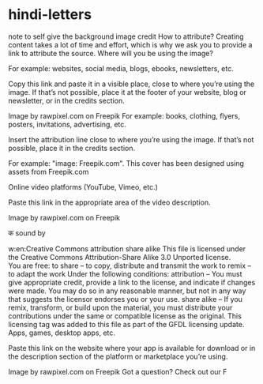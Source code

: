 # hindi-letters
 

note to self give the background image credit
How to attribute?
Creating content takes a lot of time and effort, which is why we ask you to provide a link to attribute the source. Where will you be using the image?

 
For example: websites, social media, blogs, ebooks, newsletters, etc.

Copy this link and paste it in a visible place, close to where you’re using the image. If that’s not possible, place it at the footer of your website, blog or newsletter, or in the credits section.

Image by rawpixel.com on Freepik 
For example: books, clothing, flyers, posters, invitations, advertising, etc.

Insert the attribution line close to where you’re using the image. If that’s not possible, place it in the credits section.

For example: "image: Freepik.com". This cover has been designed using assets from Freepik.com

 
Online video platforms (YouTube, Vimeo, etc.)

Paste this link in the appropriate area of the video description.

Image by rawpixel.com on Freepik


क sound by 

w:en:Creative Commons
attribution share alike	This file is licensed under the Creative Commons Attribution-Share Alike 3.0 Unported license.	
You are free:
to share – to copy, distribute and transmit the work
to remix – to adapt the work
Under the following conditions:
attribution – You must give appropriate credit, provide a link to the license, and indicate if changes were made. You may do so in any reasonable manner, but not in any way that suggests the licensor endorses you or your use.
share alike – If you remix, transform, or build upon the material, you must distribute your contributions under the same or compatible license as the original.
This licensing tag was added to this file as part of the GFDL licensing update.
Apps, games, desktop apps, etc.

Paste this link on the website where your app is available for download or in the description section of the platform or marketplace you’re using.

Image by rawpixel.com on Freepik
Got a question? Check out our F
